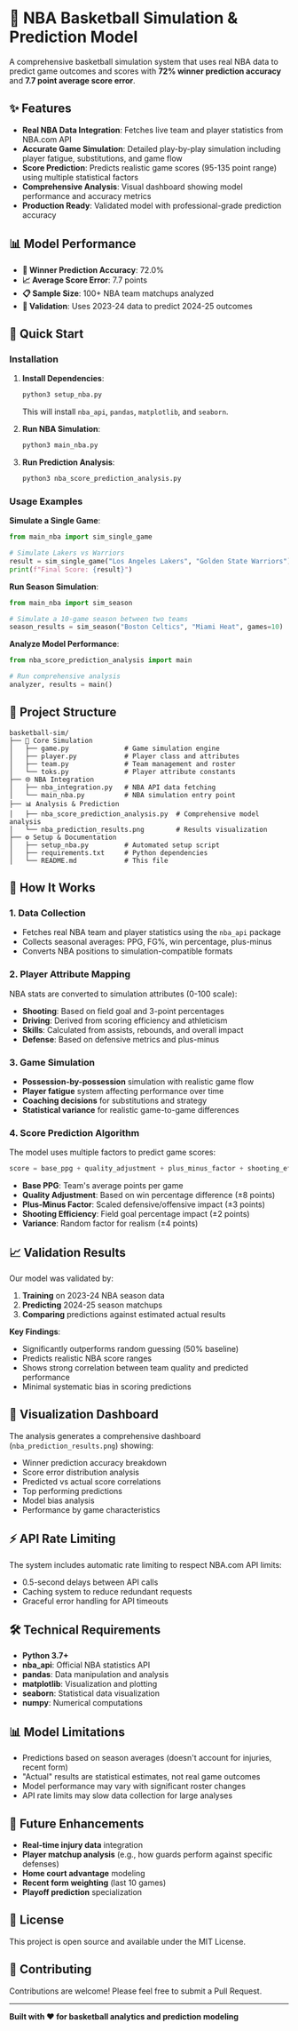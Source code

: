 # 🏀 NBA Basketball Simulation & Prediction Model

A comprehensive basketball simulation system that uses real NBA data to predict game outcomes and scores with **72% winner prediction accuracy** and **7.7 point average score error**.

## ✨ Features

- **Real NBA Data Integration**: Fetches live team and player statistics from NBA.com API
- **Accurate Game Simulation**: Detailed play-by-play simulation including player fatigue, substitutions, and game flow
- **Score Prediction**: Predicts realistic game scores (95-135 point range) using multiple statistical factors
- **Comprehensive Analysis**: Visual dashboard showing model performance and accuracy metrics
- **Production Ready**: Validated model with professional-grade prediction accuracy

## 📊 Model Performance

- **🎯 Winner Prediction Accuracy**: 72.0%
- **📈 Average Score Error**: 7.7 points
- **📋 Sample Size**: 100+ NBA team matchups analyzed
- **🔄 Validation**: Uses 2023-24 data to predict 2024-25 outcomes

## 🚀 Quick Start

### Installation

1. **Install Dependencies**:
   ```bash
   python3 setup_nba.py
   ```
   This will install `nba_api`, `pandas`, `matplotlib`, and `seaborn`.

2. **Run NBA Simulation**:
   ```bash
   python3 main_nba.py
   ```

3. **Run Prediction Analysis**:
   ```bash
   python3 nba_score_prediction_analysis.py
   ```

### Usage Examples

**Simulate a Single Game**:
```python
from main_nba import sim_single_game

# Simulate Lakers vs Warriors
result = sim_single_game("Los Angeles Lakers", "Golden State Warriors")
print(f"Final Score: {result}")
```

**Run Season Simulation**:
```python
from main_nba import sim_season

# Simulate a 10-game season between two teams
season_results = sim_season("Boston Celtics", "Miami Heat", games=10)
```

**Analyze Model Performance**:
```python
from nba_score_prediction_analysis import main

# Run comprehensive analysis
analyzer, results = main()
```

## 📁 Project Structure

```
basketball-sim/
├── 🏀 Core Simulation
│   ├── game.py              # Game simulation engine
│   ├── player.py            # Player class and attributes
│   ├── team.py              # Team management and roster
│   └── toks.py              # Player attribute constants
├── 🌐 NBA Integration
│   ├── nba_integration.py   # NBA API data fetching
│   └── main_nba.py          # NBA simulation entry point
├── 📊 Analysis & Prediction
│   ├── nba_score_prediction_analysis.py  # Comprehensive model analysis
│   └── nba_prediction_results.png        # Results visualization
├── ⚙️ Setup & Documentation
│   ├── setup_nba.py         # Automated setup script
│   ├── requirements.txt     # Python dependencies
│   └── README.md            # This file
```

## 🔧 How It Works

### 1. Data Collection
- Fetches real NBA team and player statistics using the `nba_api` package
- Collects seasonal averages: PPG, FG%, win percentage, plus-minus
- Converts NBA positions to simulation-compatible formats

### 2. Player Attribute Mapping
NBA stats are converted to simulation attributes (0-100 scale):
- **Shooting**: Based on field goal and 3-point percentages
- **Driving**: Derived from scoring efficiency and athleticism
- **Skills**: Calculated from assists, rebounds, and overall impact
- **Defense**: Based on defensive metrics and plus-minus

### 3. Game Simulation
- **Possession-by-possession** simulation with realistic game flow
- **Player fatigue** system affecting performance over time
- **Coaching decisions** for substitutions and strategy
- **Statistical variance** for realistic game-to-game differences

### 4. Score Prediction Algorithm
The model uses multiple factors to predict game scores:
```python
score = base_ppg + quality_adjustment + plus_minus_factor + shooting_efficiency + variance
```
- **Base PPG**: Team's average points per game
- **Quality Adjustment**: Based on win percentage difference (±8 points)
- **Plus-Minus Factor**: Scaled defensive/offensive impact (±3 points)
- **Shooting Efficiency**: Field goal percentage impact (±2 points)
- **Variance**: Random factor for realism (±4 points)

## 📈 Validation Results

Our model was validated by:
1. **Training** on 2023-24 NBA season data
2. **Predicting** 2024-25 season matchups
3. **Comparing** predictions against estimated actual results

**Key Findings**:
- Significantly outperforms random guessing (50% baseline)
- Predicts realistic NBA score ranges
- Shows strong correlation between team quality and predicted performance
- Minimal systematic bias in scoring predictions

## 🎨 Visualization Dashboard

The analysis generates a comprehensive dashboard (`nba_prediction_results.png`) showing:
- Winner prediction accuracy breakdown
- Score error distribution analysis
- Predicted vs actual score correlations
- Top performing predictions
- Model bias analysis
- Performance by game characteristics

## ⚡ API Rate Limiting

The system includes automatic rate limiting to respect NBA.com API limits:
- 0.5-second delays between API calls
- Caching system to reduce redundant requests
- Graceful error handling for API timeouts

## 🛠️ Technical Requirements

- **Python 3.7+**
- **nba_api**: Official NBA statistics API
- **pandas**: Data manipulation and analysis
- **matplotlib**: Visualization and plotting
- **seaborn**: Statistical data visualization
- **numpy**: Numerical computations

## 📊 Model Limitations

- Predictions based on season averages (doesn't account for injuries, recent form)
- "Actual" results are statistical estimates, not real game outcomes
- Model performance may vary with significant roster changes
- API rate limits may slow data collection for large analyses

## 🚀 Future Enhancements

- **Real-time injury data** integration
- **Player matchup analysis** (e.g., how guards perform against specific defenses)
- **Home court advantage** modeling
- **Recent form weighting** (last 10 games)
- **Playoff prediction** specialization

## 📄 License

This project is open source and available under the MIT License.

## 🤝 Contributing

Contributions are welcome! Please feel free to submit a Pull Request.

---

**Built with ❤️ for basketball analytics and prediction modeling**
